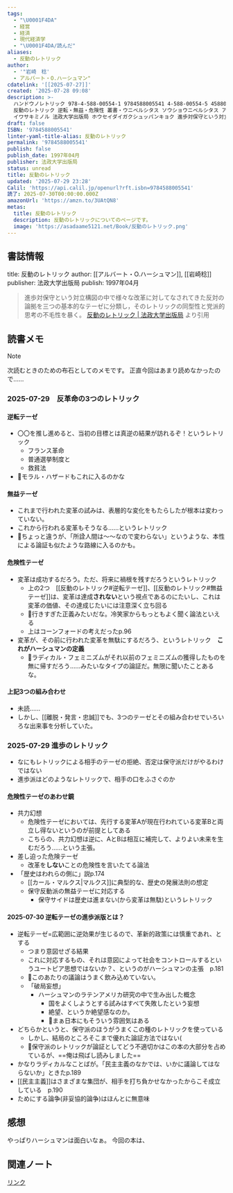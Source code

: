 ```yaml
---
tags:
  - "\U0001F4DA"
  - 経営
  - 経済
  - 現代経済学
  - "\U0001F4DA/読んだ"
aliases:
  - 反動のレトリック
author:
  - '"岩崎　稔'
  - アルバート・O.ハーシュマン"
cdatelink: '[[2025-07-27]]'
created: '2025-07-28 09:08'
description: >-
  ハンドウノレトリック 978-4-588-00554-1 9784588005541 4-588-00554-5 4588005545 1330
  反動のレトリック 逆転・無益・危険性 叢書・ウニベルシタス ソウショウニベルシタス アルバート・O.ハーシュマン 岩崎稔 ハーシュマン，A.O.
  イワサキミノル 法政大学出版局 ホウセイダイガクシュッパンキョク 進歩対保守という対立構図の中で様々な改革に
draft: false
ISBN: '9784588005541'
linter-yaml-title-alias: 反動のレトリック
permalink: '9784588005541'
publish: false
publish_date: 1997年04月
publisher: 法政大学出版局
status: unread
title: 反動のレトリック
updated: '2025-07-29 23:28'
Calil: 'https://api.calil.jp/openurl?rft.isbn=9784588005541'
読了: 2025-07-30T00:00:00.000Z
amazonUrl: 'https://amzn.to/3UAtQN8'
metas:
  title: 反動のレトリック
  description: 反動のレトリックについてのページです。
  image: 'https://asadaame5121.net/Book/反動のレトリック.png'
---
```

## 書誌情報
title: 反動のレトリック
author: [[アルバート・O.ハーシュマン]], [[岩崎稔]]
publisher: 法政大学出版局
publish: 1997年04月

> 進歩対保守という対立構図の中で様々な改革に対してなされてきた反対の論拠を三つの基本的なテーゼに分類し，そのレトリックの同型性と党派的思考の不毛性を暴く。
>[反動のレトリック \| 法政大学出版局](https://www.h-up.com/books/isbn978-4-588-00554-1.html) より引用 


## 読書メモ

> [!NOTE] 
>次読むときのための布石としてのメモです。
>正直今回はあまり読めなかったので……

### 2025-07-29　反革命の3つのレトリック
#### 逆転テーゼ
- 〇〇を推し進めると、当初の目標とは真逆の結果が訪れるぞ！というレトリック
	- フランス革命
	- 普通選挙制度と
	- 救貧法
- 💭モラル・ハザードもこれに入るのかな
#### 無益テーゼ
- これまで行われた変革の試みは、表層的な変化をもたらしたが根本は変わっていない。
- これから行われる変革もそうなる……というレトリック
- 💭ちょっと違うが、「所詮人間は〜〜なので変わらない」というような、本性による論証も似たような路線に入るのかも。
#### 危険性テーゼ
- 変革は成功するだろう。ただ、将来に禍根を残すだろうというレトリック
	- 上の2つ　[[反動のレトリック#逆転テーゼ]]、[[反動のレトリック#無益テーゼ]]は、変革は達成**されない**という視点であるのにたいし、これは変革の価値、その達成じたいには注意深く立ち回る
	- 💭行きすぎた正義みたいだな。冷笑家からもっともよく聞く論法といえる
	- 上はコーンフォードの考えだったp.96
- 変革が、その前に行われた変革を無駄にするだろう、というレトリック　**これがハーシュマンの定義**
	- 💭ラディカル・フェミニズムがそれ以前のフェミニズムの獲得したものを無に帰すだろう……みたいなタイプの論証だ。無限に聞いたことあるな。
#### 上記3つの組み合わせ
- 未読……
- しかし、[[離脱・発言・忠誠]]でも、3つのテーゼとその組み合わせでいろいろな出来事を分析していた。

### 2025-07-29 進歩のレトリック
- なにもレトリックによる相手のテーゼの拒絶、否定は保守派だけがやるわけではない
- 進歩派はどのようなレトリックで、相手の口をふさぐのか
#### 危険性テーゼのあわせ鏡
- 共力幻想
	- 危険性テーゼにおいては、先行する変革Aが現在行われている変革Bと両立し得ないというのが前提としてある
	- こちらの、共力幻想は逆に、AとBは相互に補完して、よりよい未来を生むだろう……という主張。
- 差し迫った危険テーゼ
	- 改革を**しない**ことの危険性を言いたてる論法
- 「歴史はわれらの側に」説p.174
	- [[カール・マルクス|マルクス]]に典型的な、歴史の発展法則の想定
	- 保守反動派の無益テーゼに対応する
		- 保守サイドは歴史は進まない(から変革は無駄)というレトリック
#### 2025-07-30 逆転テーゼの進歩派版とは？
- 逆転テーゼ=広範囲に逆効果が生じるので、革新的政策には慎重であれ、とする
	- つまり意図せざる結果
	- これに対応するもの、それは意図によって社会をコントロールするというユートピア思想ではないか？、というのがハーシュマンの主張　p.181
	- 💭このあたりの議論はうまく飲み込めていない。
	- 「破局妄想」
		- ハーシュマンのラテンアメリカ研究の中で生み出した概念
			- 国をよくしようとする試みはすべて失敗したという妄想
			- 絶望、というか絶望感なのか。
			- 💭まぁ日本にもそういう雰囲気はある
- どちらかというと、保守派のほうがうまくこの種のレトリックを使っている
	- しかし、結局のところそこまで優れた論証方法ではない(
	- 💭保守派のレトリックが論証としてどう不適切かはこの本の大部分を占めているが、==俺は飛ばし読みしました==
- かなりラディカルなことばが。「民主主義のなかでは、いかに議論してはならないか」ときたp.189
- [[民主主義]]はさまざまな集団が、相手を打ち負かせなかったからこそ成立している　p.190
- ためにする論争(非妥協的論争)はほんとに無意味
## 感想
やっぱりハーシュマンは面白いなぁ。
今回の本は、
## 関連ノート

<a href="https://asadaame5121.net/9784588005541" class="u-url">リンク</a>
